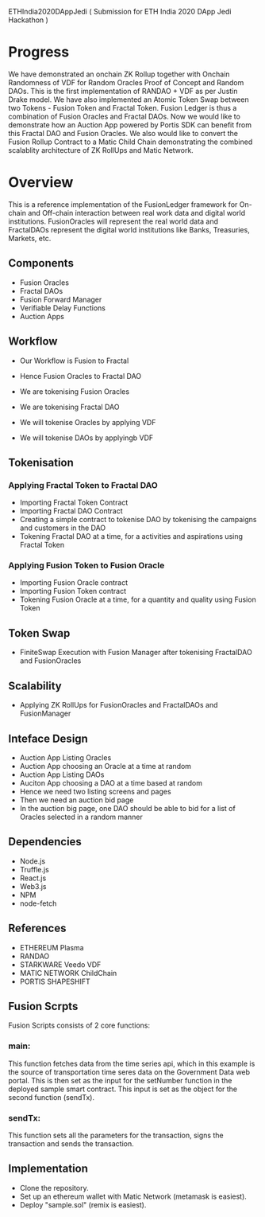 ETHIndia2020DAppJedi ( Submission for ETH India 2020 DApp Jedi Hackathon )

# Progress
We have demonstrated an onchain ZK Rollup together with Onchain Randomness of VDF for Random Oracles Proof of Concept and Random DAOs. This is the first implementation of RANDAO +  VDF as per Justin Drake model. We have also implemented an Atomic Token Swap between two Tokens - Fusion Token and Fractal Token. Fusion Ledger is thus a combination of Fusion Oracles and Fractal DAOs. Now we would like to demonstrate how an Auction App powered by Portis SDK can benefit from this Fractal DAO and Fusion Oracles. We also would like to convert the Fusion Rollup Contract to a Matic Child Chain demonstrating the combined scalablity architecture of ZK RollUps and Matic Network.  

# Overview
This is a reference implementation of the FusionLedger framework for On-chain and Off-chain interaction between real work data and digital world institutions. FusionOracles will represent the real world data and FractalDAOs represent the digital world institutions like Banks, Treasuries, Markets, etc. 

## Components
* Fusion Oracles
* Fractal DAOs
* Fusion Forward Manager
* Verifiable Delay Functions
* Auction Apps

## Workflow

* Our Workflow is Fusion to Fractal
* Hence Fusion Oracles to Fractal DAO

* We are tokenising Fusion Oracles
* We are tokenising Fractal DAO

* We will tokenise Oracles by applying VDF
* We will tokenise DAOs by applyingb VDF

## Tokenisation

### Applying Fractal Token to Fractal DAO
* Importing Fractal Token Contract
* Importing Fractal DAO Contract
* Creating a simple contract to tokenise DAO by tokenising the campaigns and customers in the DAO
* Tokening Fractal DAO at a time, for a activities and aspirations using Fractal Token

### Applying Fusion Token to Fusion Oracle

* Importing Fusion Oracle contract
* Importing Fusion Token contract
* Tokening Fusion Oracle at a time, for a quantity and quality using Fusion Token

## Token Swap 
* FiniteSwap Execution with Fusion Manager after tokenising FractalDAO and FusionOracles

## Scalability
* Applying ZK RollUps for FusionOracles and FractalDAOs and FusionManager

## Inteface Design 
* Auction App Listing Oracles
* Auction App choosing an Oracle at a time at random
* Auction App Listing DAOs
* Auciton App choosing a DAO at a time based at random
* Hence we need two listing screens and pages
* Then we need an auction bid page
* In the auction big page, one DAO should be able to bid for a list of Oracles selected in a random manner 

## Dependencies
* Node.js
* Truffle.js
* React.js
* Web3.js
* NPM
* node-fetch

## References
* ETHEREUM Plasma
* RANDAO
* STARKWARE Veedo VDF
* MATIC NETWORK ChildChain
* PORTIS SHAPESHIFT

## Fusion Scrpts
Fusion Scripts consists of 2 core functions:

### main: 
This function fetches data from the time series api, which in this example is the source of transportation time seres data on the Government Data web portal. This is then set as the input for the setNumber function in the deployed sample smart contract. This input is set as the object for the second function (sendTx).

### sendTx: 
This function sets all the parameters for the transaction, signs the transaction and sends the transaction.

## Implementation
* Clone the repository.
* Set up an ethereum wallet with Matic Network (metamask is easiest).
* Deploy "sample.sol" (remix is easiest).
